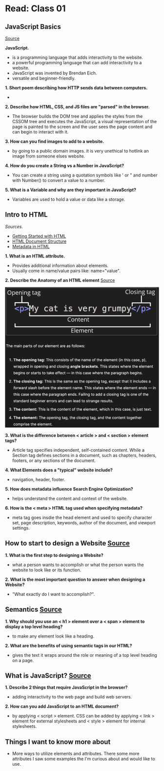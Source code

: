 # Read: Class 01

## JavaScript Basics

[Source](https://developer.mozilla.org/en-US/docs/Learn/Getting_started_with_the_web/JavaScript_basics)

**JavaScript.**

- is a programming language that adds interactivity to the website.
- a powerful programming language that can add interactivity to a website.
- JavaScript was invented by Brendan Eich.
- versatile and beginner-friendly.

**1. Short poem describing how HTTP sends data between computers.**

-

**2. Describe how HTML, CSS, and JS files are "parsed" in the browser.**

- The browser builds the DOM tree and applies the styles from the CSSOM tree and executes the JavaScript, a visual representation of the page is painted to the screen and the user sees the page content and can begin to interact with it.

**3. How can you find images to add to a website.**

- by going to a public domain images. it is very unethical to hotlink an image from someone elses website.

**4. How do you create a String vs a Number in JavaScript?**

- You can create a string using a quotation symbols like ' or " and number with Number() to convert a value to a number.

**5. What is a Variable and why are they important in JavaScript?**

- Variables are used to hold a value or data like a storage.

## Intro to HTML

*Sources.*

- [Getting Started with HTML](https://developer.mozilla.org/en-US/docs/Learn/HTML/Introduction_to_HTML/Getting_started)
- [HTML Document Structure](https://developer.mozilla.org/en-US/docs/Learn/HTML/Introduction_to_HTML/Document_and_website_structure)
- [Metadata in HTML](https://developer.mozilla.org/en-US/docs/Learn/HTML/Introduction_to_HTML/The_head_metadata_in_HTML)

**1. What is an HTML attribute.**

- Provides additional information about elements.
- Usually come in name/value pairs like: name="value".

**2. Describe the Anatomy of an HTML element** [Source](https://developer.mozilla.org/en-US/docs/Learn/Getting_started_with_the_web/HTML_basics)

![HTML-anatomy](anatomy-html.png)

**3. What is the difference between < article > and < section > element tags?**

- Article tag specifies independent, self-contained content. While a Section tag defines sections in a document, such as chapters, headers, footers, or any sections of the document.

**4. What Elements does a "typical" website include?**

- navigation, header, footer.

**5. How does metadata influence Search Engine Optimization?**

- helps understand the content and context of the website.

**6. How is the < meta > HTML tag used when specifying metadata?**

- meta tag goes insdie the head element and used to specify character set, page description, keywords, author of the document, and viewport settings.

## How to start to design a Website [Source](https://developer.mozilla.org/en-US/docs/Learn/Common_questions/Design_and_accessibility/Thinking_before_coding)

**1. What is the first step to designing a Website?**

- what a person wants to accomplish or what the person wants the website to look like or its function.

**2. What is the most important question to answer when designing a Website?**

- "What exactly do I want to accomplish?".

## Semantics [Source](https://developer.mozilla.org/en-US/docs/Glossary/Semantics)

**1. Why should you use an < h1 > element over a < span > element to display a top level heading?**

- to make any element look like a heading.

**2. What are the benefits of using semantic tags in our HTML?**

- gives the text it wraps around the role or meaning of a top level heading on a page.

## What is JavaScript? [Source](https://developer.mozilla.org/en-US/docs/Learn/JavaScript/First_steps/What_is_JavaScript)

**1. Describe 2 things that require JavaScript in the browser?**

- adding interactivity to the web page and build web servers.

**2. How can you add JavaScript to an HTML document?**

- by applying < script > element. CSS can be added by applying < link > element for external stylesheets and < style > element for internal stylesheets.

## Things I want to know more about

- More ways to utilize elements and attributes. There some more attributes I saw some examples the I'm curious about and would like to use.
